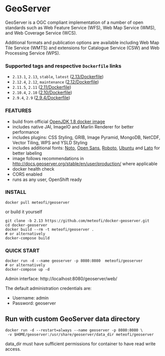 # GeoServer
GeoServer is a OGC compliant implementation of a number of open standards such as Web Feature Service (WFS), Web Map Service (WMS), and Web Coverage Service (WCS).

Additional formats and publication options are available including Web Map Tile Service (WMTS) and extensions for Catalogue Service (CSW) and Web Processing Service (WPS).

### Supported tags and respective **`Dockerfile`** links
* `2.13.1`, `2.13`, `stable`, `latest` ([2.13/Dockerfile](https://github.com/meteofi/docker-geoserver/blob/2.13/Dockerfile))
* `2.12.4`, `2.12`, `maintenance` ([2.12/Dockerfile](https://github.com/meteofi/docker-geoserver/blob/2.12/Dockerfile))
* `2.11.5`, `2.11` ([2.11/Dockerfile](https://github.com/meteofi/docker-geoserver/blob/2.11/Dockerfile))
* `2.10.4`, `2.10` ([2.10/Dockerfile](https://github.com/meteofi/docker-geoserver/blob/2.10/Dockerfile))
* `2.9.4`, `2.9` ([2.9.4/Dockerfile](https://github.com/meteofi/docker-geoserver/blob/2.9.4/Dockerfile))

### FEATURES
* build from official [OpenJDK 1.8 docker image](https://hub.docker.com/_/openjdk/)
* includes native JAI, ImageIO and Marlin Renderer for better performance
* includes plugins: CSS Styling, GRIB, Image Pyramid, MongoDB, NetCDF, Vector Tiling, WPS and YSLD Styling 
* includes additional fonts: [Noto](https://www.google.com/get/noto/), [Open Sans](https://fonts.google.com/specimen/Open+Sans), [Roboto](https://fonts.google.com/specimen/Roboto), [Ubuntu](https://fonts.google.com/specimen/Ubuntu) and [Lato](https://fonts.google.com/specimen/Lato) for better labeling
* image follows recommendations in http://docs.geoserver.org/stable/en/user/production/ where applicable
* docker health check
* CORS enabled
* runs as any user, OpenShift ready

### INSTALL
```
docker pull meteofi/geoserver
```

or build it yourself
```
git clone -b 2.13 https://github.com/meteofi/docker-geoserver.git
cd docker-geoserver
docker build --rm -t meteofi/geoserver .
# or alternatively
docker-compose build
```

### QUICK START
```
docker run -d --name geoserver -p 8080:8080  meteofi/geoserver
# or alternatively
docker-compose up -d
```
Admin interface: http://localhost:8080/geoserver/web/

The default administration credentials are:
* Username: admin
* Password: geoserver

## Run with custom GeoServer data directory
```
docker run -d --restart=always --name geoserver -p 8080:8080 \
 -v $HOME/geoserver:/usr/share/geoserver/data_dir meteofi/geoserver
```

data_dir must have sufficient permissions for container to have read write access.
